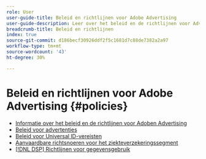 ```yaml
---
role: User
user-guide-title: Beleid en richtlijnen voor Adobe Advertising
user-guide-description: Leer over het beleid en de richtlijnen voor Advertising DSP en  [!DNL Advertising Search, Social, & Commerce].
breadcrumb-title: Beleid en richtlijnen
index: true
source-git-commit: d186becf30926ddf2f5c1681d7c88de7382a2a97
workflow-type: tm+mt
source-wordcount: '43'
ht-degree: 30%

---
```



# Beleid en richtlijnen voor Adobe Advertising {#policies}

+ [Informatie over het beleid en de richtlijnen voor Adoben Advertising](/help/policies/home.md)
+ [Beleid voor advertenties](/help/policies/ad-requirements-policy.md)
+ [Beleid voor Universal ID-vereisten](/help/policies/universal-id-policy.md)
+ [Aanvaardbare richtsnoeren voor het ziekteverzekeringssegment](/help/policies/health-segment-guidelines.md)
+ [[!DNL DSP] Richtlijnen voor gegevensgebruik](/help/policies/data-usage-guidelines.md)
